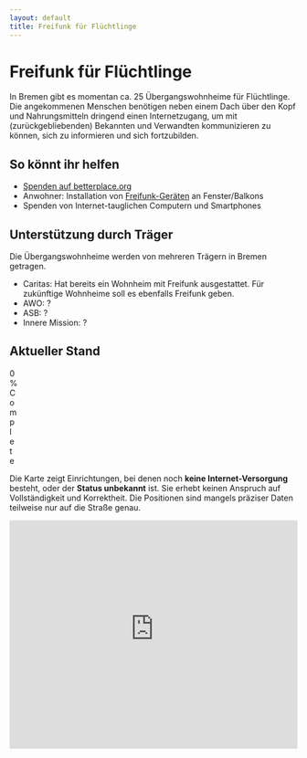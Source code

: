 ```yaml
---
layout: default
title: Freifunk für Flüchtlinge
---
```

# Freifunk für Flüchtlinge

In Bremen gibt es momentan ca. 25 Übergangswohnheime für Flüchtlinge.
Die angekommenen Menschen benötigen neben einem Dach über den Kopf und Nahrungsmitteln dringend einen Internetzugang, um mit (zurückgebliebenden) Bekannten und Verwandten kommunizieren zu können, sich zu informieren und sich fortzubilden.

## So könnt ihr helfen

* [Spenden auf betterplace.org](https://www.betterplace.org/de/projects/34387-freifunk-fur-fluchlinge-in-bremen)
* Anwohner: Installation von [Freifunk-Geräten](http://wiki.bremen.freifunk.net/Anleitungen/Firmware/Flashen#auswahl-der-hardware) an Fenster/Balkons
* Spenden von Internet-tauglichen Computern und Smartphones


## Unterstützung durch Träger

Die Übergangswohnheime werden von mehreren Trägern in Bremen getragen.

* Caritas: Hat bereits ein Wohnheim mit Freifunk ausgestattet. Für zukünftige Wohnheime soll es ebenfalls Freifunk geben.
* AWO: ?
* ASB: ?
* Innere Mission: ?

## Aktueller Stand

<div class="progress">
	<div id="geoprozess" class="progress-bar" role="progressbar" aria-valuenow="60" aria-valuemin="0" aria-valuemax="100" style="width: 0%;">
		<span>0% Complete</span>
	  </div>
</div>


Die Karte zeigt Einrichtungen, bei denen noch **keine Internet-Versorgung** besteht, oder der **Status unbekannt** ist.
Sie erhebt keinen Anspruch auf Vollständigkeit und Korrektheit.
Die Positionen sind mangels präziser Daten teilweise nur auf die Straße genau.

<iframe height="640" width="420" frameborder="0" src="https://render.githubusercontent.com/view/geojson?url=https://raw.githubusercontent.com/FreifunkBremen/FreifunkBremen.github.io/master/refugees.geojson" style="width: 100%; height:400px; max-height: 100%;">
</iframe>
